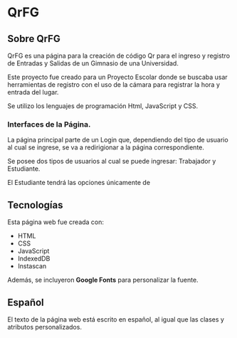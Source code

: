 # QrFG
## Sobre QrFG

QrFG es una página para la creación de código Qr para el ingreso y registro de Entradas y Salidas de un Gimnasio de una Universidad.

Este proyecto fue creado para un Proyecto Escolar donde se buscaba usar herramientas de registro con el uso de la cámara para registrar la hora y entrada del lugar.

Se utilizo los lenguajes de programación Html, JavaScript y CSS.

### Interfaces de la Página.
La página principal parte de un Login que, dependiendo del tipo de usuario al cual se ingrese, se va a redirigionar a la página correspondiente.

Se posee dos tipos de usuarios al cual se puede ingresar: Trabajador y Estudiante.

El Estudiante tendrá las opciones únicamente de 


## Tecnologías

Esta página web fue creada con:

* HTML
* CSS
* JavaScript
* IndexedDB
* Instascan

Además, se incluyeron **Google Fonts** para personalizar la fuente.

## Español

El texto de la página web está escrito en español, al igual que las clases y atributos personalizados.



